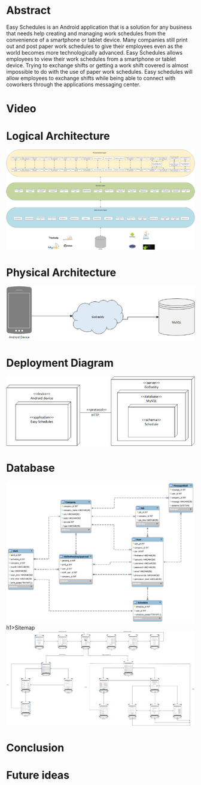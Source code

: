 <!DOCTYPE html>
<html>
    <head>
      <meta charset="utf=8">
    </head>
    <body>
    <h1>Abstract</h1>
        <p>Easy Schedules is an Android application that is a solution for any business that needs help creating and managing work          schedules from the convenience of a smartphone or tablet device. Many companies still print out and post paper work schedules to give their employees even as the world becomes more technologically advanced. Easy Schedules allows employees to view their work schedules from a smartphone or tablet device. Trying to exchange shifts or getting a work shift covered is almost impossible to do with the use of paper work schedules. Easy schedules will allow employees to exchange shifts while being able to connect with coworkers through the applications messaging center.</p>
    <h1>Video</h1>
    <h1>Logical Architecture</h1>
        <img src="https://github.com/robinson7997/CapstoneProject/blob/master/img/Logical%20Architecture.png" alt="Italian Trulli">
    <h1>Physical Architecture</h1> 
          <img src="https://github.com/robinson7997/CapstoneProject/blob/master/img/Physical%20Architecture.png" alt="Italian Trulli">
    <h1>Deployment Diagram</h1>
        <img src="https://github.com/robinson7997/CapstoneProject/blob/master/img/Deployment%20diagram.png" alt="Italian Trulli">
    <h1>Database</h1>
        <img src="https://github.com/robinson7997/CapstoneProject/blob/master/img/ER%20diagram.png" alt="Italian Trulli">
    h1>Sitemap</h1>
        <img src="https://github.com/robinson7997/CapstoneProject/blob/master/img/Sitemap.png" alt="Italian Trulli">
    <h1>Conclusion</h1>
    <h1>Future ideas</h1>
    <body>
</html>
